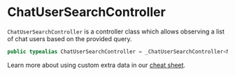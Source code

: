 # ChatUserSearchController

`ChatUserSearchController` is a controller class which allows observing a list of chat users based on the provided query.

``` swift
public typealias ChatUserSearchController = _ChatUserSearchController<NoExtraData>
```

> 

Learn more about using custom extra data in our [cheat sheet](https://github.com/GetStream/stream-chat-swift/wiki/Cheat-Sheet#working-with-extra-data).
